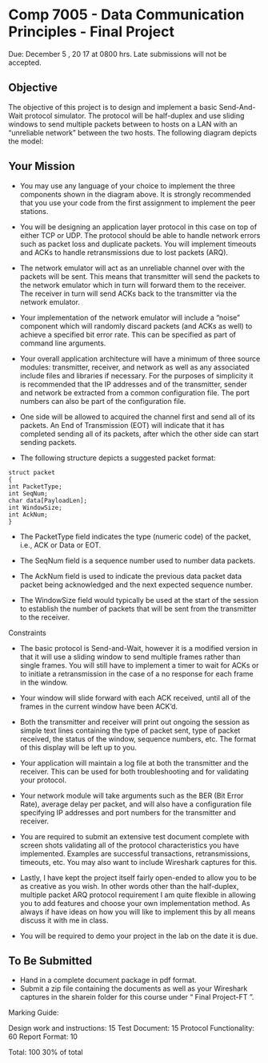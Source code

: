 # Comp 7005 - Data Communication Principles - Final Project

Due: December 5 , 20 17 at 0800 hrs. Late submissions will not be accepted.

## Objective

The objective of this project is to design and implement a basic Send-And-Wait protocol simulator. The protocol will be half-duplex and use sliding windows to send multiple packets between to hosts on a LAN with an “unreliable network” between the two hosts. The following diagram depicts the model:

## Your Mission

- You may use any language of your choice to implement the three components shown in the diagram above. It is strongly recommended that you use your code from the first assignment to implement the peer stations.

- You will be designing an application layer protocol in this case on top of either TCP or UDP. The protocol should be able to handle network errors such as packet loss and duplicate packets. You will implement timeouts and ACKs to handle retransmissions due to lost packets (ARQ).

- The network emulator will act as an unreliable channel over with the packets will be sent. This means that transmitter will send the packets to the network emulator which in turn will forward them to the receiver. The receiver in turn will send ACKs back to the transmitter via the network emulator.

- Your implementation of the network emulator will include a “noise” component which will randomly discard packets (and ACKs as well) to achieve a specified bit error rate. This can be specified as part of command line arguments.

- Your overall application architecture will have a minimum of three source modules: transmitter, receiver, and network as well as any associated include files and libraries if necessary. For the purposes of simplicity it is recommended that the IP addresses and of the transmitter, sender and network be extracted from a common configuration file. The port numbers can also be part of the configuration file.

- One side will be allowed to acquired the channel first and send all of its packets. An End of Transmission (EOT) will indicate that it has completed sending all of its packets, after which the other side can start sending packets.

- The following structure depicts a suggested packet format:

```
struct packet
{
int PacketType;
int SeqNum;
char data[PayloadLen];
int WindowSize;
int AckNum;
}
```

- The PacketType field indicates the type (numeric code) of the packet, i.e., ACK or Data or EOT.

- The SeqNum field is a sequence number used to number data packets.

- The AckNum field is used to indicate the previous data packet data packet being acknowledged and the next expected sequence number.

- The WindowSize field would typically be used at the start of the session to establish the number of packets that will be sent from the transmitter to the receiver.

Constraints

- The basic protocol is Send-and-Wait, however it is a modified version in that it will use a sliding window to send multiple frames rather than single frames. You will still have to implement a timer to wait for ACKs or to initiate a retransmission in the case of a no response for each frame in the window.

- Your window will slide forward with each ACK received, until all of the frames in the current window have been ACK’d.

- Both the transmitter and receiver will print out ongoing the session as simple text lines containing the type of packet sent, type of packet received, the status of the window, sequence numbers, etc. The format of this display will be left up to you.

- Your application will maintain a log file at both the transmitter and the receiver. This can be used for both troubleshooting and for validating your protocol.

- Your network module will take arguments such as the BER (Bit Error Rate), average delay per packet, and will also have a configuration file specifying IP addresses and port numbers for the transmitter and receiver.

- You are required to submit an extensive test document complete with screen shots validating all of the protocol characteristics you have implemented. Examples are successful transactions, retransmissions, timeouts, etc. You may also want to include Wireshark captures for this.

- Lastly, I have kept the project itself fairly open-ended to allow you to be as creative as you wish. In other words other than the half-duplex, multiple packet ARQ protocol requirement I am quite flexible in allowing you to add features and choose your own implementation method. As always if have ideas on how you will like to implement this by all means discuss it with me in class.

- You will be required to demo your project in the lab on the date it is due.

## To Be Submitted

- Hand in a complete document package in pdf format.
- Submit a zip file containing the documents as well as your Wireshark captures in the sharein folder for this course under “ Final Project-FT ”.

Marking Guide:

Design work and instructions: 15
Test Document: 15
Protocol Functionality: 60
Report Format: 10

Total: 100 30% of total
